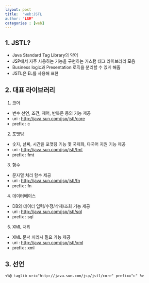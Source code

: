 ```yaml
---
layout: post
title:  "web:JSTL
author: "LSM"
categories : [web]
---
```


## 1. JSTL?
- Java Standard Tag Library의 약어
- JSP에서 자주 사용하는 기능을 구현하는 커스텀 태그 라이브러리 모음
- Business logic과 Presentation 로직을 분리할 수 있게 해줌
- JSTL은 EL를 사용해 표현

## 2. 대표 라이브러리
1) 코어
- 변수 선언, 조건, 제어, 반복문 등의 기능 제공
- uri : http://java.sun.com/jsp/jstl/core
- prefix : c

2) 포맷팅
- 숫자, 날짜, 시간을 포맷팅 기능 및 국제화, 다국어 지원 기능 제공
- uri : http://java.sun.com/jsp/jstl/fmt
- prefix : fmt

3) 함수
- 문자열 처리 함수 제공
- uri : http://java.sun.com/jsp/jstl/fn
- prefix : fn

4) 데이터베이스
- DB의 데이터 입력/수정/삭제/조회 기능 제공
- uri : http://java.sun.com/jsp/jstl/sql
- prefix : sql

5) XML 처리
- XML 문서 처리시 필요 기능 제공
- uri : http://java.sun.com/jsp/jstl/xml
- prefix : xml

## 3. 선언
```
<%@ taglib uri="http://java.sun.com/jsp/jstl/core" prefix="c" %>
```
